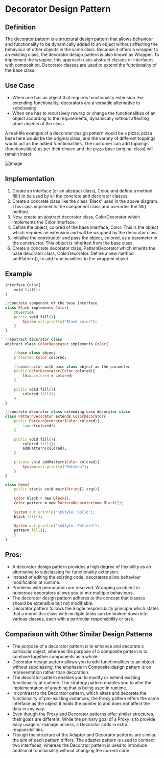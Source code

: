 # Decorator Design Pattern

## Definition

The decorator pattern is a structural design pattern that allows behaviour and functionality to be dynamically added to an object without affecting 
the behaviour of other objects in the same class. Because it offers a wrapper to an existing class, the decorator design pattern is also known as Wrapper. 
To implement the wrapper, this approach uses abstract classes or interfaces with composition. 
Decorator classes are used to extend the functionality of the base class.

## Use Case 

- When one has an object that requires functionality extension. For extending functionality, decorators are a versatile alternative to subclassing.
- When one has to recursively rewrap or change the functionalities of an object according to the requirements, dynamically without affecting other objects of the class.

A real-life example of a decorator design pattern would be a pizza, pizza base here would be the original class, and the variety of different toppings would act as 
the added functionalities. The customer can add toppings (functionalities) as per their choice and the pizza base (original class) will remain intact.

![image](https://user-images.githubusercontent.com/115500959/198528895-99b5cb3f-f96f-43b4-a083-9a699be5713b.png)

## Implementation
1. Create an interface (or an abstract class), Color, and define a method fill() to be used by all the concrete and decorator classes.
2. Create a concrete class like the class 'Black' used in the above diagram. This class implements the component class and overrides the fill() method.
3. Now, create an abstract decorator class, ColorDecorator which implements the Color interface.
4. Define the object, colored of the base interface, Color. This is the object which requires an extension and will be wrapped by the decorator class.
5. Initialise the constructor and pass the object, colored, as a parameter in the constructor. This object is inherited from the base class.
6. Create a concrete decorator class, PatternDecorator which inherits the base decorator class, ColorDecorator. Define a new method addPattern(), 
to add functionalities to the wrapped object.

## Example

```ruby
interface Color{
    void fill();
}

//concrete component of the base interface
class Black implements Color{
    @Override
    public void fill(){
        System.out.println("Black color");
    }
}

//abstract decorator class
abstract class ColorDecorator implements Color{

    //base class object
    protected Color colored;
    
    //constructor with base class object as the parameter
    public ColorDecorator(Color colored){
        this.colored = colored;
    }
    
    public void fill(){
        colored.fill();
    }
}

//concrete decorator class extending base decorator class
class PatternDecorator extends ColorDecorator{
    public PatternDecorator(Color colored){
        super(colored);
    }
    
    public void fill(){
        colored.fill();
        addPattern(colored);
    }
    
    private void addPattern(Color colored){
        System.out.println("Pattern");
    }
}

class Demo{
    public static void main(String[] args){
    
    Color black = new Black();
    Color pattern = new PatternDecorator(new Black());
     
    System.out.println("\nStyle: Solid");
    black.fill();
    
    System.out.println("\nStyle: Pattern");
    pattern.fill();
    }
}
```

## Pros:
- A decorator design pattern provides a high degree of flexibility as an alternative to subclassing for functionality extension.
- Instead of editing the existing code, decorators allow behaviour modification at runtime.
- Problems with permutation are resolved. Wrapping an object in numerous decorators allows you to mix multiple behaviours.
- The decorator design pattern adheres to the concept that classes should be extensible but not modifiable.
- Decorator pattern follows the Single responsibility principle which states that a monolithic class with multiple tasks can be broken down into various classes, each with a particular responsibility or task.

## Comparison with Other Similar Design Patterns
- The purpose of a decorator pattern is to enhance and decorate a particular object, whereas the purpose of a composite pattern is to combine together components as a whole.
- Decorator design pattern allows you to add functionalities to an object without subclassing, the emphasis in Composite design pattern is on representation rather than decoration.
- The decorator pattern enables you to modify or extend existing functionality at runtime. The strategy pattern enables you to alter the implementation of anything that is being used in runtime.
- In contrast to the Decorator pattern, which alters and decorate the functionality of pre-existing instances, the Proxy pattern offers the same interface as the object it holds the pointer to and does not affect the data in any way.
- Even though the Proxy and Decorator patterns offer similar structures, their goals are different. While the primary goal of a Proxy is to provide easy usage or manage access, a Decorator adds in extra responsibilities.
- Though the structure of the Adapter and Decorator patterns are similar, the aim of each pattern differs. The adapter pattern is used to connect two interfaces, whereas the Decorator pattern is used to introduce additional functionality without changing the current code.
